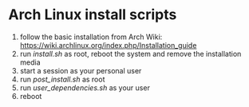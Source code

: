 # Arch Linux install scripts

1) follow the basic installation from Arch Wiki: https://wiki.archlinux.org/index.php/Installation_guide
2) run _install.sh_ as root, reboot the system and remove the installation media
3) start a session  as your personal user
4) run _post_install.sh_ as root
5) run _user_dependencies.sh_ as your user
6) reboot
